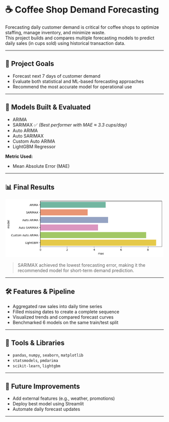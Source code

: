 # ☕ Coffee Shop Demand Forecasting

Forecasting daily customer demand is critical for coffee shops to optimize staffing, manage inventory, and minimize waste.  
This project builds and compares multiple forecasting models to predict daily sales (in cups sold) using historical transaction data.

---

## 📌 Project Goals

- Forecast next 7 days of customer demand
- Evaluate both statistical and ML-based forecasting approaches
- Recommend the most accurate model for operational use

---

## 🧠 Models Built & Evaluated

- ARIMA
- SARIMAX ✅ *(Best performer with MAE ≈ 3.3 cups/day)*
- Auto ARIMA
- Auto SARIMAX
- Custom Auto ARIMA
- LightGBM Regressor

**Metric Used:**  
- Mean Absolute Error (MAE)

---

## 📊 Final Results

![MAE Comparison](model_mae_comparison.png)

> SARIMAX achieved the lowest forecasting error, making it the recommended model for short-term demand prediction.

---

## 🛠 Features & Pipeline

- Aggregated raw sales into daily time series
- Filled missing dates to create a complete sequence
- Visualized trends and compared forecast curves
- Benchmarked 6 models on the same train/test split

---
## 🛒 Tools & Libraries

- `pandas`, `numpy`, `seaborn`, `matplotlib`
- `statsmodels`, `pmdarima`
- `scikit-learn`, `lightgbm`

---

## 🚀 Future Improvements

- Add external features (e.g., weather, promotions)
- Deploy best model using Streamlit
- Automate daily forecast updates

---
